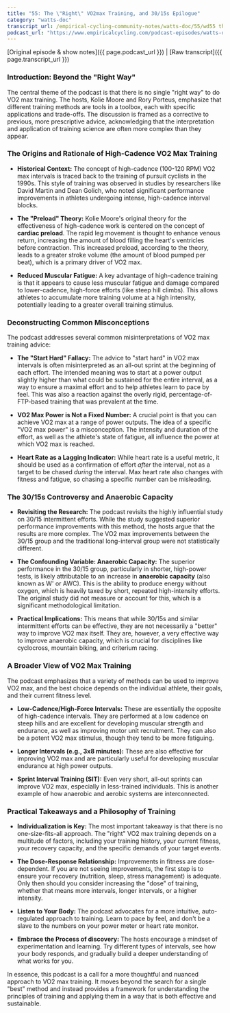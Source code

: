 ```yaml
---
title: "55: The \"Right\" VO2max Training, and 30/15s Epilogue"
category: "watts-doc"
transcript_url: /empirical-cycling-community-notes/watts-doc/55/wd55 the right vo2max training 30-15s epilogue (transcribed on 07-Aug-2025 11-17-24).txt
podcast_url: "https://www.empiricalcycling.com/podcast-episodes/watts-doc-55-the-right-vo2max-training-and-3015s-epilogue"
---
```


[Original episode & show notes]({{ page.podcast_url }})   \|   [Raw transcript]({{ page.transcript_url }})

### Introduction: Beyond the "Right Way"

The central theme of the podcast is that there is no single "right way" to do VO2 max training. The hosts, Kolie Moore and Rory Porteus, emphasize that different training methods are tools in a toolbox, each with specific applications and trade-offs. The discussion is framed as a corrective to previous, more prescriptive advice, acknowledging that the interpretation and application of training science are often more complex than they appear.

### The Origins and Rationale of High-Cadence VO2 Max Training

-   **Historical Context:** The concept of high-cadence (100-120 RPM) VO2 max intervals is traced back to the training of pursuit cyclists in the 1990s. This style of training was observed in studies by researchers like David Martin and Dean Golich, who noted significant performance improvements in athletes undergoing intense, high-cadence interval blocks.
    
-   **The "Preload" Theory:** Kolie Moore's original theory for the effectiveness of high-cadence work is centered on the concept of **cardiac preload**. The rapid leg movement is thought to enhance venous return, increasing the amount of blood filling the heart's ventricles before contraction. This increased preload, according to the theory, leads to a greater stroke volume (the amount of blood pumped per beat), which is a primary driver of VO2 max.
    
-   **Reduced Muscular Fatigue:** A key advantage of high-cadence training is that it appears to cause less muscular fatigue and damage compared to lower-cadence, high-force efforts (like steep hill climbs). This allows athletes to accumulate more training volume at a high intensity, potentially leading to a greater overall training stimulus.
    

### Deconstructing Common Misconceptions

The podcast addresses several common misinterpretations of VO2 max training advice:

-   **The "Start Hard" Fallacy:** The advice to "start hard" in VO2 max intervals is often misinterpreted as an all-out sprint at the beginning of each effort. The intended meaning was to start at a power output slightly higher than what could be sustained for the entire interval, as a way to ensure a maximal effort and to help athletes learn to pace by feel. This was also a reaction against the overly rigid, percentage-of-FTP-based training that was prevalent at the time.
    
-   **VO2 Max Power is Not a Fixed Number:** A crucial point is that you can achieve VO2 max at a range of power outputs. The idea of a specific "VO2 max power" is a misconception. The intensity and duration of the effort, as well as the athlete's state of fatigue, all influence the power at which VO2 max is reached.
    
-   **Heart Rate as a Lagging Indicator:** While heart rate is a useful metric, it should be used as a confirmation of effort _after_ the interval, not as a target to be chased _during_ the interval. Max heart rate also changes with fitness and fatigue, so chasing a specific number can be misleading.
    

### The 30/15s Controversy and Anaerobic Capacity

-   **Revisiting the Research:** The podcast revisits the highly influential study on 30/15 intermittent efforts. While the study suggested superior performance improvements with this method, the hosts argue that the results are more complex. The VO2 max improvements between the 30/15 group and the traditional long-interval group were not statistically different.
    
-   **The Confounding Variable: Anaerobic Capacity:** The superior performance in the 30/15 group, particularly in shorter, high-power tests, is likely attributable to an increase in **anaerobic capacity** (also known as W' or AWC). This is the ability to produce energy without oxygen, which is heavily taxed by short, repeated high-intensity efforts. The original study did not measure or account for this, which is a significant methodological limitation.
    
-   **Practical Implications:** This means that while 30/15s and similar intermittent efforts can be effective, they are not necessarily a "better" way to improve VO2 max itself. They are, however, a very effective way to improve anaerobic capacity, which is crucial for disciplines like cyclocross, mountain biking, and criterium racing.
    

### A Broader View of VO2 Max Training

The podcast emphasizes that a variety of methods can be used to improve VO2 max, and the best choice depends on the individual athlete, their goals, and their current fitness level.

-   **Low-Cadence/High-Force Intervals:** These are essentially the opposite of high-cadence intervals. They are performed at a low cadence on steep hills and are excellent for developing muscular strength and endurance, as well as improving motor unit recruitment. They can also be a potent VO2 max stimulus, though they tend to be more fatiguing.
    
-   **Longer Intervals (e.g., 3x8 minutes):** These are also effective for improving VO2 max and are particularly useful for developing muscular endurance at high power outputs.
    
-   **Sprint Interval Training (SIT):** Even very short, all-out sprints can improve VO2 max, especially in less-trained individuals. This is another example of how anaerobic and aerobic systems are interconnected.
    

### Practical Takeaways and a Philosophy of Training

-   **Individualization is Key:** The most important takeaway is that there is no one-size-fits-all approach. The "right" VO2 max training depends on a multitude of factors, including your training history, your current fitness, your recovery capacity, and the specific demands of your target events.
    
-   **The Dose-Response Relationship:** Improvements in fitness are dose-dependent. If you are not seeing improvements, the first step is to ensure your recovery (nutrition, sleep, stress management) is adequate. Only then should you consider increasing the "dose" of training, whether that means more intervals, longer intervals, or a higher intensity.
    
-   **Listen to Your Body:** The podcast advocates for a more intuitive, auto-regulated approach to training. Learn to pace by feel, and don't be a slave to the numbers on your power meter or heart rate monitor.
    
-   **Embrace the Process of discovery:** The hosts encourage a mindset of experimentation and learning. Try different types of intervals, see how your body responds, and gradually build a deeper understanding of what works for you.
    

In essence, this podcast is a call for a more thoughtful and nuanced approach to VO2 max training. It moves beyond the search for a single "best" method and instead provides a framework for understanding the principles of training and applying them in a way that is both effective and sustainable.